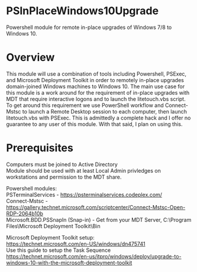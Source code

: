 # PSInPlaceWindows10Upgrade
Powershell module for remote in-place upgrades of Windows 7/8 to Windows 10.

# Overview
This module will use a combination of tools including Powershell, PSExec, and Microsoft Deployment Toolkit in order to remotely in-place upgrades domain-joined Windows machines to Windows 10. The main use case for this module is a work around for the requirement of in-place upgrades with MDT that require interactive logons and to launch the litetouch.vbs script. To get around this requirement we use PowerShell workflow and Connect-Mstsc to launch a Remote Desktop session to each computer, then launch litetouch.vbs with PSExec. This is admittedly a complete hack and I offer no guarantee to any user of this module. With that said, I plan on using this.

# Prerequisites
Computers must be joined to Active Directory<br>
Module should be used with at least Local Admin privledges on workstations and permission to the MDT share.<br>

Powershell modules:<br>
PSTerminalServices - https://psterminalservices.codeplex.com/<br>
Connect-Mstsc - https://gallery.technet.microsoft.com/scriptcenter/Connect-Mstsc-Open-RDP-2064b10b<br>
Microsoft.BDD.PSSnapIn (Snap-in) - Get from your MDT Server, C:\Program Files\Microsoft Deployment Toolkit\Bin

Microsoft Deployment Toolkit setup:<br>
https://technet.microsoft.com/en-US/windows/dn475741<br>
Use this guide to setup the Task Sequence<br>
https://technet.microsoft.com/en-us/itpro/windows/deploy/upgrade-to-windows-10-with-the-microsoft-deployment-toolkit



